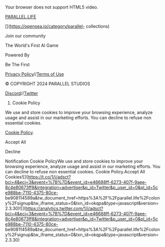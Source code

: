 Your browser does not support HTML5 video.

[PARALLEL.LIFE](/)

[](https://twitter.com/ParallelTCG)[](https://discord.com/invite/paralleltcg)[](https://opensea.io/category/parallel-
collections)

Join our community

The World's First AI Game

Powered By

Be The First

[Privacy Policy](/privacy-policy)//[Terms of Use](/terms-of-use)

© COPYRIGHT ⁨2024⁩ PARALLEL STUDIOS

[Discord](https://discord.gg/paralleltcg)//[Twitter](https://twitter.com/paralleltcg/)

  1. Cookie Policy

We use and store cookies to improve your browsing experience, analyze usage
and assist in our marketing efforts. You can decline to refuse non essential
cookies.

[Cookie Policy](/privacy-policy).

Accept All

Decline

Notification Cookie PolicyWe use and store cookies to improve your browsing
experience, analyze usage and assist in our marketing efforts. You can decline
to refuse non essential cookies. Cookie Policy.Accept All
Cookies![](https://t.co/1/i/adsct?bci=4&eci=3&event=%7B%7D&event_id=e46688ff-6273-407f-9aee-8c4e80673ff8&integration=advertiser&p_id=Twitter&p_user_id=0&pl_id=5ce988be-7110-4375-80ce-
be908114589a&tw_document_href=https%3A%2F%2Fparallel.life%2Fcolony%2Fsignup&tw_iframe_status=0&txn_id=okqpa&type=javascript&version=2.3.30)![](https://analytics.twitter.com/1/i/adsct?bci=4&eci=3&event=%7B%7D&event_id=e46688ff-6273-407f-9aee-8c4e80673ff8&integration=advertiser&p_id=Twitter&p_user_id=0&pl_id=5ce988be-7110-4375-80ce-
be908114589a&tw_document_href=https%3A%2F%2Fparallel.life%2Fcolony%2Fsignup&tw_iframe_status=0&txn_id=okqpa&type=javascript&version=2.3.30)

